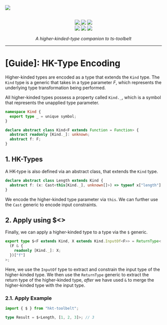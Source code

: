 <a href="https://github.com/poteat/hkt-toolbelt#readme">
  <img src=https://raw.githubusercontent.com/poteat/hkt-toolbelt/main/docs/logo.jpeg>
</a>

<br>
<br>

<p align="center">
  <a href="https://www.npmjs.com/package/hkt-toolbelt">
    <img src=https://img.shields.io/npm/v/hkt-toolbelt?color=green>
  </a>
  <img src=https://img.shields.io/github/workflow/status/poteat/hkt-toolbelt/build>
  <img src=https://img.shields.io/github/repo-size/poteat/hkt-toolbelt>
  <br>
  <img src=https://img.shields.io/npm/dw/hkt-toolbelt>
  <img src=https://img.shields.io/github/license/poteat/hkt-toolbelt>
  <a href="https://code.lol">
    <img src=https://img.shields.io/badge/blog-code.lol-blue>
  </a>
</p>

<p align="center">
  <i>A higher-kinded-type companion to ts-toolbelt</i>
</p>

---

# [Guide]: HK-Type Encoding

Higher-kinded types are encoded as a type that extends the `Kind` type. The `Kind` type is a generic that takes in a type parameter $F$, which represents the underlying type transformation being performed.

All higher-kinded types possess a property called `Kind._`, which is a symbol that represents the unapplied type parameter.

```ts
namespace Kind {
  export type _ = unique symbol;
}

declare abstract class Kind<F extends Function = Function> {
  abstract readonly [Kind._]: unknown;
  abstract f: F;
}
```

## 1. HK-Types

A HK-type is also defined via an abstract class, that extends the `Kind` type.

```ts
declare abstract class Length extends Kind {
  abstract f: (x: Cast<this[Kind._], unknown[]>) => typeof x["length"];
}
```

We encode the higher-kinded type parameter via `this`. We can further use the `Cast` generic to encode input constraints.

## 2. Apply using $<>

Finally, we can apply a higher-kinded type to a type via the `$` generic.

```ts
export type $<F extends Kind, X extends Kind.InputOf<F>> = ReturnType<
  (F & {
    readonly [Kind._]: X;
  })["f"]
>;
```

Here, we use the `InputOf` type to extract and constrain the input type of the higher-kinded type. We then use the `ReturnType` generic to extract the return type of the higher-kinded type, _after_ we have used `&` to merge the higher-kinded type with the input type.

### 2.1. Apply Example

```ts
import { $ } from "hkt-toolbelt";

type Result = $<Length, [1, 2, 3]>; // 3
```
